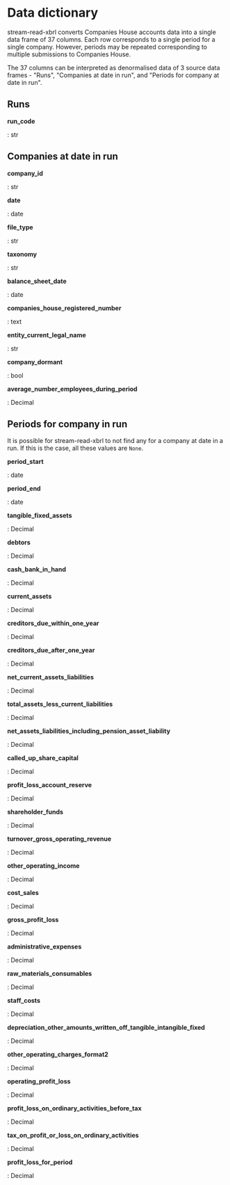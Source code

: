 # Data dictionary

stream-read-xbrl converts Companies House accounts data into a single data frame of 37 columns. Each row corresponds to a single period for a single company. However, periods may be repeated corresponding to multiple submissions to Companies House.

The 37 columns can be interpreted as denormalised data of 3 source data frames - "Runs", "Companies at date in run", and "Periods for company at date in run".


## Runs

**run_code**

:   str


## Companies at date in run

**company_id**

:   str


**date**

:   date


**file_type**

:   str


**taxonomy**

:   str


**balance_sheet_date**

:   date


**companies_house_registered_number**

:   text


**entity_current_legal_name**

:   str


**company_dormant**

:   bool


**average_number_employees_during_period**

:   Decimal


## Periods for company in run

It is possible for stream-read-xbrl to not find any for a company at date in a run. If this is the case, all these values are `None`.

**period_start**

:   date


**period_end**

:   date


**tangible_fixed_assets**

:   Decimal


**debtors**

:   Decimal


**cash_bank_in_hand**

:   Decimal


**current_assets**

:   Decimal


**creditors_due_within_one_year**

:   Decimal


**creditors_due_after_one_year**

:   Decimal


**net_current_assets_liabilities**

:   Decimal


**total_assets_less_current_liabilities**

:   Decimal


**net_assets_liabilities_including_pension_asset_liability**

:   Decimal


**called_up_share_capital**

:   Decimal


**profit_loss_account_reserve**

:   Decimal


**shareholder_funds**

:   Decimal


**turnover_gross_operating_revenue**

:   Decimal


**other_operating_income**

:   Decimal


**cost_sales**

:   Decimal


**gross_profit_loss**

:   Decimal


**administrative_expenses**

:   Decimal


**raw_materials_consumables**

:   Decimal


**staff_costs**

:   Decimal


**depreciation_other_amounts_written_off_tangible_intangible_fixed**

:   Decimal


**other_operating_charges_format2**

:   Decimal


**operating_profit_loss**

:   Decimal


**profit_loss_on_ordinary_activities_before_tax**

:   Decimal


**tax_on_profit_or_loss_on_ordinary_activities**

:   Decimal


**profit_loss_for_period**

:   Decimal
